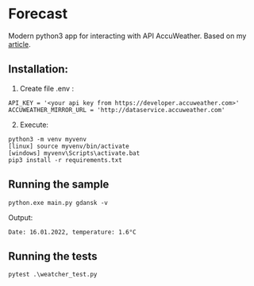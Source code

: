 
# Forecast

Modern python3 app for interacting with API AccuWeather. Based on my [article](https://blog.kamdev.pl/post/12).

## Installation:
1.  Create file .env :
```
API_KEY = '<your api key from https://developer.accuweather.com>'  
ACCUWEATHER_MIRROR_URL = 'http://dataservice.accuweather.com'
```
2.  Execute:
```
python3 -m venv myvenv
[linux] source myvenv/bin/activate
[windows] myvenv\Scripts\activate.bat
pip3 install -r requirements.txt
```
## Running the sample
```
python.exe main.py gdansk -v
```
Output:
```
Date: 16.01.2022, temperature: 1.6°C
```
## Running the tests
```
pytest .\weatcher_test.py
```
